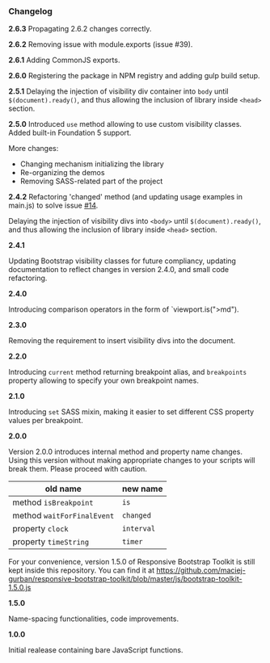 ### Changelog

**2.6.3**
Propagating 2.6.2 changes correctly.

**2.6.2**
Removing issue with module.exports (issue #39).

**2.6.1**
Adding CommonJS exports.

**2.6.0**
Registering the package in NPM registry and adding gulp build setup.

**2.5.1**
Delaying the injection of visibility div container into `body` until `$(document).ready()`, and thus allowing the inclusion of library inside `<head>` section.

**2.5.0**
Introduced `use` method allowing to use custom visibility classes. Added built-in Foundation 5 support.

More changes:
* Changing mechanism initializing the library
* Re-organizing the demos
* Removing SASS-related part of the project

**2.4.2**
Refactoring 'changed' method (and updating usage examples in main.js) to solve issue [#14](https://github.com/maciej-gurban/responsive-bootstrap-toolkit/issues/14).

Delaying the injection of visibility divs into `<body>` until `$(document).ready()`, and thus allowing the inclusion of library inside `<head>` section.

**2.4.1**

Updating Bootstrap visibility classes for future compliancy, updating documentation to reflect changes in version 2.4.0, and small code refactoring.

**2.4.0**

Introducing comparison operators in the form of `viewport.is(">md").

**2.3.0**

Removing the requirement to insert visibility divs into the document.

**2.2.0**

Introducing `current` method returning breakpoint alias, and `breakpoints` property allowing to specify your own breakpoint names.

**2.1.0**

Introducing `set` SASS mixin, making it easier to set different CSS property values per breakpoint.

**2.0.0**

Version 2.0.0 introduces internal method and property name changes. Using this version without making appropriate changes to your scripts will break them. Please proceed with caution.

| old name            | new name |
| ------------------- | -------- |
| method `isBreakpoint`        | `is`     |
| method `waitForFinalEvent`   | `changed`|
| property `clock`      | `interval`|
| property `timeString` | `timer`|

For your convenience, version 1.5.0 of Responsive Bootstrap Toolkit is still kept inside this repository. You can find it at https://github.com/maciej-gurban/responsive-bootstrap-toolkit/blob/master/js/bootstrap-toolkit-1.5.0.js

**1.5.0**

Name-spacing functionalities, code improvements.

**1.0.0**

Initial realease containing bare JavaScript functions.
